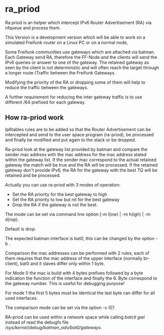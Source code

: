 # ra_priod 

Ra priod is an helper which intercept IPv6 Router Advertisement (RA) via nfqueue and process them.

This Version is a development version which will be able to work on a simulated Freifunk router on a Linux PC or on a normal node,

Some Freifunk communities use gateways which are attached via batman. Each Gateway send RA, therefore the FF-Node and the clients will send the IPv6 queries or answer to one of the gateway. The retained gateway as seen by the client is not deterministic and will often reach the target through a longer route (Traffic between the Freifunk Gateways.

Modifying the priority of the RA or dropping some of them will help to reduce the traffic between the gateways.

A further requirement for reducing the inter gateway traffic is to use different /64 prefixed for each gateway.

## How ra-priod work

Ip6tables rules are to be added so that the Router Advertisement can be intercepted and send to the user space program (ra-priod), be processed and finally be modified and put again to the stack or be dropped.

Ra-priod look at the gateway list provided by batman and compare the sender mac address with the mac address for the mac address stated within the gateway list. If the sender mac correspond to the actual retained gateway the match will be true and the RA will be processed. If the retained gateway don't provide IPv6, the RA for the gateway with the best TQ will be retained and be processed. 

Actually you can use ra-priod with 3 modes of operation:
- Set the RA priority for the best gateway to high
- Set the RA priority to low but nit for the best gateway
- Drop the RA if the gateway is not the best.

The mode can be set via command line option [-m l[ow) | -m h(igh) | -m d(rop).

Default is drop.

The expected batman interface is bat0, this can be changed by the option -b <batman interface>.

Comparison the mac addresses can be performed with 2 rules, each of them requires that the mac address of the upper interface (normally br-client), bat0 and it slaves differ only within 1 byte.

For Mode 0 the mac is build with 4 bytes prefixes followed by a byte indication the function of the interface and finally the 6. Byte correspond to the gateway number. This is useful for debugging purpose!

For mode 1 the first 5 bytes must be identical the last byte can differ for all used interfaces.

The comparison mode can be set via the option -c 0|1

RA-priod can be used within a network space while calling *batctl gwl* instead of read the debugfs file */sys/kernel/debug/batman_adv/bat0/gateways*.
